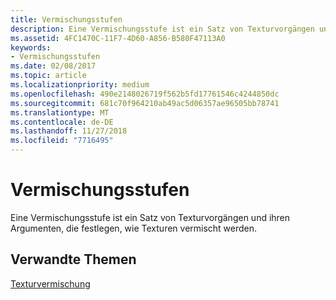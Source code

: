```yaml
---
title: Vermischungsstufen
description: Eine Vermischungsstufe ist ein Satz von Texturvorgängen und ihren Argumenten, die festlegen, wie Texturen vermischt werden.
ms.assetid: 4FC1470C-11F7-4D60-A856-B580F47113A0
keywords:
- Vermischungsstufen
ms.date: 02/08/2017
ms.topic: article
ms.localizationpriority: medium
ms.openlocfilehash: 490e2148026719f562b5fd17761546c4244850dc
ms.sourcegitcommit: 681c70f964210ab49ac5d06357ae96505bb78741
ms.translationtype: MT
ms.contentlocale: de-DE
ms.lasthandoff: 11/27/2018
ms.locfileid: "7716495"
---
```

# <a name="blending-stages"></a>Vermischungsstufen


Eine Vermischungsstufe ist ein Satz von Texturvorgängen und ihren Argumenten, die festlegen, wie Texturen vermischt werden.

## <a name="span-idrelated-topicsspanrelated-topics"></a><span id="related-topics"></span>Verwandte Themen


[Texturvermischung](texture-blending.md)

 

 




